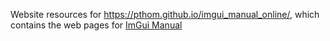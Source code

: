 Website resources for https://pthom.github.io/imgui_manual_online/,
which contains the web pages for [ImGui Manual](https://github.com/pthom/imgui_manual)
